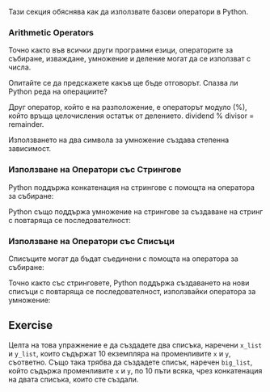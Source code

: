 Тази секция обяснява как да използвате базови оператори в Python.

### Arithmetic Operators

Точно както във всички други програмни езици, операторите за събиране, изваждане, умножение и деление могат да се използват с числа.

Опитайте се да предскажете какъв ще бъде отговорът. Спазва ли Python реда на операциите?

Друг оператор, който е на разположение, е операторът модуло (%), който връща целочисления остатък от делението. dividend % divisor = remainder.

Използването на два символа за умножение създава степенна зависимост.

### Използване на Оператори със Стрингове

Python поддържа конкатенация на стрингове с помощта на оператора за събиране:

Python също поддържа умножение на стрингове за създаване на стринг с повтаряща се последователност:

### Използване на Оператори със Списъци

Списъците могат да бъдат съединени с помощта на оператора за събиране:

Точно както със стринговете, Python поддържа създаването на нови списъци с повтаряща се последователност, използвайки оператора за умножение:

Exercise
--------

Целта на това упражнение е да създадете два списъка, наречени `x_list` и `y_list`,
които съдържат 10 екземпляра на променливите `x` и `y`, съответно.
Също така трябва да създадете списък, наречен `big_list`, който съдържа
променливите `x` и `y`, по 10 пъти всяка, чрез конкатенация на двата списъка, които сте създали.